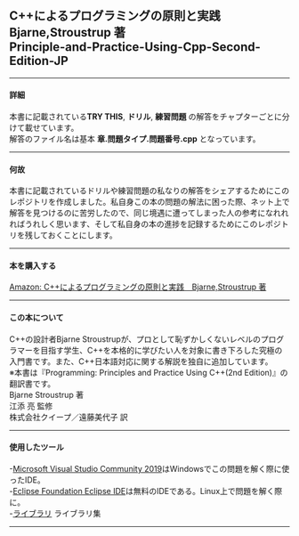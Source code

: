 ## C++によるプログラミングの原則と実践　Bjarne,Stroustrup 著 <br> Principle-and-Practice-Using-Cpp-Second-Edition-JP
***
#### 詳細
本書に記載されている**TRY THIS**, **ドリル**, **練習問題** の解答をチャプターごとに分けて載せています。<br>
解答のファイル名は基本 __**章.問題タイプ.問題番号.cpp**__ となっています。
***
#### 何故
本書に記載されているドリルや練習問題の私なりの解答をシェアするためにこのレポジトリを作成しました。私自身この本の問題の解法に困った際、ネット上で解答を見つけるのに苦労したので、同じ境遇に遭ってしまった人の参考になれれればうれしく思います、そして私自身の本の進捗を記録するためにこのレポジトリを残しておくことにします。
***
#### 本を購入する
[Amazon: C++によるプログラミングの原則と実践　Bjarne,Stroustrup 著](https://www.amazon.co.jp/C-%E3%81%AB%E3%82%88%E3%82%8B%E3%83%97%E3%83%AD%E3%82%B0%E3%83%A9%E3%83%9F%E3%83%B3%E3%82%B0%E3%81%AE%E5%8E%9F%E5%89%87%E3%81%A8%E5%AE%9F%E8%B7%B5-Bjarne-Stroustrup/dp/4048930516)
***
#### この本について
C++の設計者Bjarne Stroustrupが、プロとして恥ずかしくないレベルのプログラマーを目指す学生、C++を本格的に学びたい人を対象に書き下ろした究極の入門書です。また、C++日本語対応に関する解説を独自に追加しています。<br>
※本書は『Programming: Principles and Practice Using C++(2nd Edition)』の翻訳書です。 <br>
Bjarne Stroustrup 著 <br>
江添 亮 監修 <br>
株式会社クイープ／遠藤美代子 訳 <br>
***
#### 使用したツール
-[Microsoft Visual Studio Community 2019](https://visualstudio.microsoft.com/ja/downloads/)はWindowsでこの問題を解く際に使ったIDE。 <br>
-[Eclipse Foundation Eclipse IDE](https://www.eclipse.org/downloads/)は無料のIDEである。Linux上で問題を解く際に。 <br>
-[ライブラリ](https://github.com/BjarneStroustrup/Programming-_Principles_and_Practice_Using_Cpp) ライブラリ集
***
